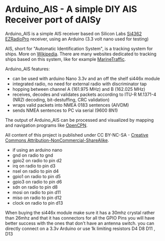 Arduino_AIS - A simple DIY AIS Receiver port of dAISy
=================================

Arduino_AIS is a simple AIS receiver based on Silicon Labs [Si4362 EZRadioPro](http://www.silabs.com/products/wireless/ezradiopro/pages/si4362.aspx) receiver, using an Arduino (3.3 volt nano used for testing)

AIS, short for "Automatic Identification System", is a tracking system for ships. More on [Wikipedia](http://en.wikipedia.org/wiki/Automatic_Identification_System). There are many websites dedicated to tracking ships based on this system, like for example [MarineTraffic](http://www.marinetraffic.com/).

Arduino_AIS features:
- can be used with arduino Nano 3.3v and an off the shelf si446x module
- integrated radio, no need for external radio with discriminator tap
- hopping between channel A (161.975 MHz) and B (162.025 MHz)
- receives, decodes and validates packets according to ITU-R M.1371-4 (NRZI decoding, bit-destuffing, CRC validation) 
- wraps valid packets into NMEA 0183 sentences (AIVDM)
- sends NMEA sentences to PC via serial (9600 8N1)

The output of Arduino_AIS can be processed and visualized by mapping and navigation programs like [OpenCPN](http://opencpn.org).

All content of this project is published under CC BY-NC-SA - [Creative Commons Attribution-NonCommercial-ShareAlike](http://creativecommons.org/licenses/by-nc-sa/4.0/). 
- if using an arduino nano 
- gnd on radio to gnd
- gpio2 on radio to pin d2
- irq on radio to pin d3
- nsel on radio to pin d4
- gpio1 on radio to pin d5
- gpio3 on radio to pin d6
- sdn on radio to pin d8 
- mosi on radio to pin d11
- miso on radio to pin d12
- clock on radio to pin d13 

When buying the si446x module make sure it has a 30mhz crystal rather than 26mhz and that it has connectors for all the GPIO Pins you will have better success with the ones that don't have an antenna switch.
you can directly connect on a 3.3v Arduino or use 1k limiting resistors D4 D8 D11 , D13  

